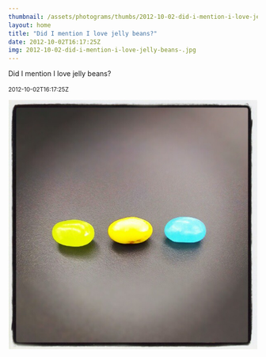 ```yaml
---
thumbnail: /assets/photograms/thumbs/2012-10-02-did-i-mention-i-love-jelly-beans-.jpg
layout: home
title: "Did I mention I love jelly beans?"
date: 2012-10-02T16:17:25Z
img: 2012-10-02-did-i-mention-i-love-jelly-beans-.jpg
---
```


Did I mention I love jelly beans?

<small>2012-10-02T16:17:25Z</small>

![Did I mention I love jelly beans?](/assets/photograms/original/2012-10-02-did-i-mention-i-love-jelly-beans-.jpg)
